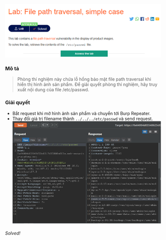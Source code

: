 ![](img/1.png)
### Mô tả
> Phòng thí nghiệm này chứa lỗ hổng bảo mật file path traversal khi hiển thị hình ảnh sản phẩm.
Để giải quyết phòng thí nghiệm, hãy truy xuất nội dung của file /etc/passwd. 
### Giải quyết
- Bắt request khi mở hình ảnh sản phẩm và chuyển tới Burp Repeater.
- Thay đổi giá trị filename thành `../../../etc/passwd` và send request.
![](img/2.png)
###### Solved!